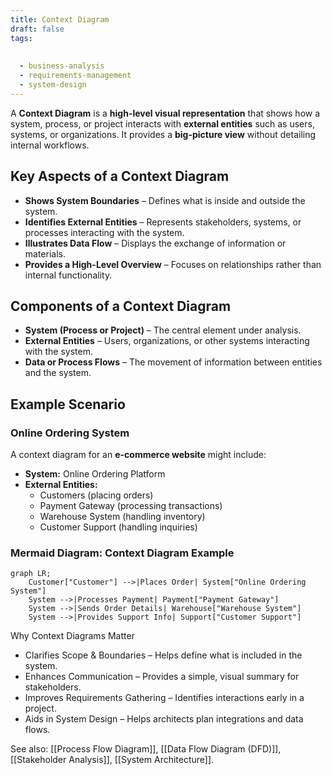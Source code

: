 ```yaml
---
title: Context Diagram
draft: false
tags:
  
  
  - business-analysis
  - requirements-management
  - system-design
---
```


A **Context Diagram** is a **high-level visual representation** that shows how a system, process, or project interacts with **external entities** such as users, systems, or organizations. It provides a **big-picture view** without detailing internal workflows.

## Key Aspects of a Context Diagram
- **Shows System Boundaries** – Defines what is inside and outside the system.
- **Identifies External Entities** – Represents stakeholders, systems, or processes interacting with the system.
- **Illustrates Data Flow** – Displays the exchange of information or materials.
- **Provides a High-Level Overview** – Focuses on relationships rather than internal functionality.

## Components of a Context Diagram
- **System (Process or Project)** – The central element under analysis.
- **External Entities** – Users, organizations, or other systems interacting with the system.
- **Data or Process Flows** – The movement of information between entities and the system.

## Example Scenario

### **Online Ordering System**
A context diagram for an **e-commerce website** might include:
- **System:** Online Ordering Platform
- **External Entities:**
  - Customers (placing orders)
  - Payment Gateway (processing transactions)
  - Warehouse System (handling inventory)
  - Customer Support (handling inquiries)

### **Mermaid Diagram: Context Diagram Example**
```mermaid
graph LR;
    Customer["Customer"] -->|Places Order| System["Online Ordering System"]
    System -->|Processes Payment| Payment["Payment Gateway"]
    System -->|Sends Order Details| Warehouse["Warehouse System"]
    System -->|Provides Support Info| Support["Customer Support"]
```

Why Context Diagrams Matter

- Clarifies Scope & Boundaries – Helps define what is included in the system.
- Enhances Communication – Provides a simple, visual summary for stakeholders.
- Improves Requirements Gathering – Identifies interactions early in a project.
- Aids in System Design – Helps architects plan integrations and data flows.

See also: [[Process Flow Diagram]], [[Data Flow Diagram (DFD)]], [[Stakeholder Analysis]], [[System Architecture]].
